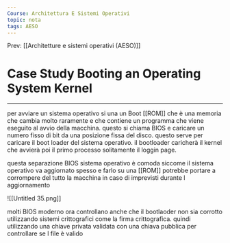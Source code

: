 ```yaml
---
Course: Architettura E Sistemi Operativi
topic: nota
tags: AESO
---
```


Prev: [[Architetture e sistemi operativi (AESO)]]

# Case Study Booting an Operating System Kernel
---
per avviare un sistema operativo si una un Boot [[ROM]] che è una memoria che cambia molto raramente e che contiene un programma che viene eseguito al avvio della macchina. questo si chiama BIOS e caricare un numero fisso di bit da una posizione fissa del disco. questo serve per caricare il boot loader del sistema operativo. il bootloader caricherà il kernel che avvierà poi il primo processo solitamente il loggin page.

questa separazione BIOS sistema operativo è comoda siccome il sistema operativo va aggiornato spesso e farlo su una [[ROM]] potrebbe portare a corrompere del tutto la macchina in caso di imprevisti durante l aggiornamento

![[Untitled 35.png]]

molti BIOS moderno ora controllano anche che il bootlaoder non sia corrotto utilizzando sistemi crittografici come la firma crittografica. quindi utilizzando una chiave privata validata con una chiava pubblica per controllare se l file è valido

